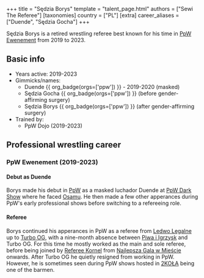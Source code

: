 +++
title = "Sędzia Borys"
template = "talent_page.html"
authors = ["Sewi The Referee"]
[taxonomies]
country = ["PL"]
[extra]
career_aliases = ["Duende", "Sędzia Gocha"]
+++

Sędzia Borys is a retired wrestling referee best known for his time in [PpW Ewenement](@/o/ppw.md) from 2019 to 2023.

## Basic info

* Years active: 2019-2023
* Gimmicks/names:
  - Duende {{ org_badge(orgs=['ppw']) }} - 2019-2020 (masked)
  - Sędzia Gocha {{ org_badge(orgs=['ppw']) }} (before gender-affirming surgery)
  - Sędzia Borys {{ org_badge(orgs=['ppw']) }} (after gender-affirming surgery)
* Trained by:
  - PpW Dojo (2019-2023)
 
## Professional wrestling career

### PpW Ewenement (2019-2023)

#### Debut as Duende

Borys made his debut in [PpW](@/o/ppw.md) as a masked luchador Duende at [PpW Dark Show](@/e/ppw/2019-09-27-ppw-dark-show.md) where he faced [Osamu](@/w/osamu.md). He then made a few other apperances during PpW's early professional shows before switching to a refereeing role.

#### Referee

Borys continued his apperances in PpW as a referee from [Ledwo Legalne](@/e/ppw/2021-06-12-ppw-ledwo-legalne.md) up to [Turbo OG](@/e/ppw/2023-12-08-ppw-turbo-og.md), with a nine-month absence between [Piwa i Igrzysk](@/e/ppw/2023-03-11-ppw-piwa-i-igrzysk.md) and Turbo OG. For this time he mostly worked as the main and sole referee, before being joined by [Referee Kornel](@/w/sedzia-kornel.md) from [Najlepsza Gala w Mieście](@/e/ppw/2022-11-25-ppw-najlepsza-gala-w-miescie.md) onwards. After Turbo OG he quietly resigned from working in PpW. However, he is sometimes seen during PpW shows hosted in [2KOŁA](@/v/2kola.md) being one of the barmen.
